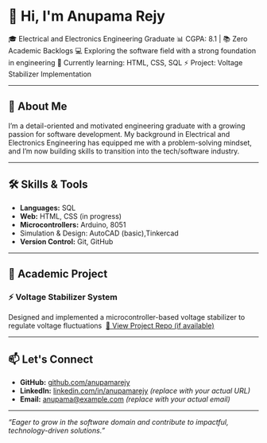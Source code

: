# 👋 Hi, I'm Anupama Rejy

🎓 Electrical and Electronics Engineering Graduate
📊 CGPA: 8.1 | 📚 Zero Academic Backlogs
💻 Exploring the software field with a strong foundation in engineering
🔧 Currently learning: HTML, CSS, SQL
⚡️ Project: Voltage Stabilizer Implementation

---

## 🚀 About Me

I’m a detail-oriented and motivated engineering graduate with a growing passion for software development. My background in Electrical and Electronics Engineering has equipped me with a problem-solving mindset, and I’m now building skills to transition into the tech/software industry.

---

## 🛠 Skills & Tools

* **Languages:** SQL
* **Web:** HTML, CSS (in progress)
* **Microcontrollers:** Arduino, 8051
* Simulation & Design: AutoCAD (basic),Tinkercad
* **Version Control:** Git, GitHub

---

## 🔬 Academic Project

### ⚡ Voltage Stabilizer System

Designed and implemented a microcontroller-based voltage stabilizer to regulate voltage fluctuations 
[🔗 View Project Repo (if available)](https://github.com/anupamarejy/voltage-stabilizer)

---

## 📫 Let's Connect

* **GitHub:** [github.com/anupamarejy](https://github.com/anupamarejy)
* **LinkedIn:** [linkedin.com/in/anupamarejy](https://linkedin.com/in/anupamarejy) *(replace with your actual URL)*
* **Email:** [anupama@example.com](mailto:anupama@example.com) *(replace with your actual email)*

---

*“Eager to grow in the software domain and contribute to impactful, technology-driven solutions.”*
